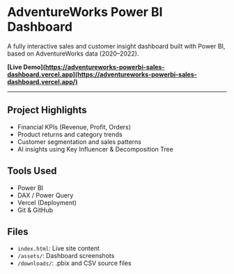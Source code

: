 # AdventureWorks Power BI Dashboard

A fully interactive sales and customer insight dashboard built with Power BI, based on AdventureWorks data (2020–2022).

**[Live Demo](https://adventureworks-powerbi-sales-dashboard.vercel.app](https://adventureworks-powerbi-sales-dashboard.vercel.app/)**

---

## Project Highlights
- Financial KPIs (Revenue, Profit, Orders)
- Product returns and category trends
- Customer segmentation and sales patterns
- AI insights using Key Influencer & Decomposition Tree

## Tools Used
- Power BI
- DAX / Power Query
- Vercel (Deployment)
- Git & GitHub

## Files
- `index.html`: Live site content
- `/assets/`: Dashboard screenshots
- `/downloads/`: .pbix and CSV source files
